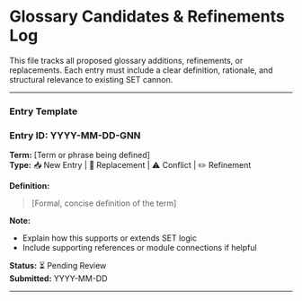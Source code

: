 # Glossary Candidates & Refinements Log    
This file tracks all proposed glossary additions, refinements, or replacements. Each entry must include a clear definition, rationale, and structural relevance to existing SET cannon.  

---

### Entry Template

### Entry ID: YYYY-MM-DD-GNN  
**Term:** [Term or phrase being defined]  
**Type:** 📥 New Entry | 🔁 Replacement | ⚠️ Conflict | ✏️ Refinement

**Definition:**  
> [Formal, concise definition of the term]

**Note:**  
- Explain how this supports or extends SET logic  
- Include supporting references or module connections if helpful

**Status:** ⏳ Pending Review  
**Submitted:** YYYY-MM-DD

---
